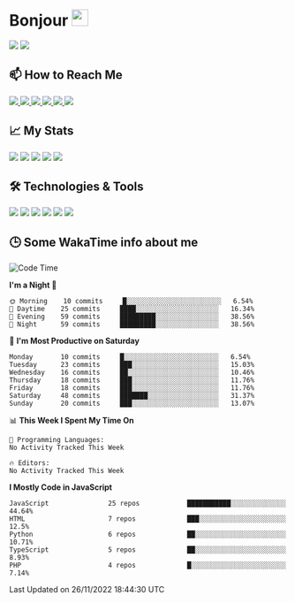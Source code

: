 # Bonjour <img src="https://raw.githubusercontent.com/MartinHeinz/MartinHeinz/master/wave.gif" width="30px">

<!--
Here are some ideas to get you started:

- 🔭 I’m currently working on ...
- 🌱 I’m currently learning ...
- 👯 I’m looking to collaborate on ...
- 🤔 I’m looking for help with ...
- 💬 Ask me about ...
- 📫 How to reach me: ...
- 😄 Pronouns: ...
- ⚡ Fun fact: ...
-->

<p>
  <img src="https://github-readme-stats.vercel.app/api?username=ravehunter05&count_private=true&show_icons=true&theme=graywhite&line_height=30&hide_border=true">
  <img src="https://github-readme-stats.vercel.app/api/top-langs/?username=ravehunter05&hide=html,css&theme=graywhite&hide_border=true">
</p>


## 📫 How to Reach Me

<p>
 <a href="https://RaveHunter05.github.io">
  <img src="https://img.shields.io/badge/ravehunter05-%23206A5D.svg?&style=for-the-badge&logo=jquery&logoColor=white" />
 </a>

 <a href="https://www.linkedin.com/in/paul-sotelo-rocha-68733687/">
  <img src="https://img.shields.io/badge/connect-%230077B5.svg?&style=for-the-badge&logo=linkedin&logoColor=white" />
 </a>

 <a href="https://join.skype.com/invite/viy3VgZfhRKv">
  <img src="https://img.shields.io/badge/chat-%2300AFF0.svg?&style=for-the-badge&logo=skype&logoColor=white" />
 </a>

 <a href="mailto:paulsotelo97@gmail.com">
  <img src="https://img.shields.io/badge/email-%23C14438.svg?&style=for-the-badge&logo=Gmail&logoColor=white" />
 </a>

 <a href="https://wa.me/50577312543">
  <img src="https://img.shields.io/badge/Whatsapp-%2300BFA5.svg?&style=for-the-badge&logo=Whatsapp&logoColor=white" />
 </a>
  
   <a href="https://telegram.me/RaveHunter05">
  <img src="https://img.shields.io/badge/Telegram-%23206A5D.svg?&style=for-the-badge&logo=Telegram&logoColor=white" />
 </a>
</p>

## 📈 My Stats

<p>
    <img src="https://badges.pufler.dev/visits/ravehunter05/ravehunter05?style=flat-square&color=green&logo=github">
    <img src="https://badges.pufler.dev/years/ravehunter05?style=flat-square&color=green&logo=github">
    <img src="https://badges.pufler.dev/repos/ravehunter05?style=flat-square&color=green&logo=github">
    <img src="https://badges.pufler.dev/gists/ravehunter05?style=flat-square&color=green&logo=github">
    <img src="https://badges.pufler.dev/commits/monthly/ravehunter05?style=flat-square&color=green&logo=github">
</p>

## 🛠️ Technologies & Tools

<p>

![](https://img.shields.io/badge/OS-Linux-informational?style=flat&logo=linux&logoColor=white&color=2bbc8a)
![](https://img.shields.io/badge/Code-Python-informational?style=flat&logo=python&logoColor=white&color=2bbc8a)
![](https://img.shields.io/badge/Code-JavaScript-informational?style=flat&logo=javascript&VdlogoColor=white&color=2bbc8a)
![](https://img.shields.io/badge/Code-React-informational?style=flat&logo=react&VdlogoColor=white&color=2bbc8a)
![](https://img.shields.io/badge/Code-Node.js-informational?style=flat&logo=node.js&VdlogoColor=white&color=2bbc8a)
![](https://img.shields.io/badge/Tools-Docker-informational?style=flat&logo=docker&VdlogoColor=white&color=2bbc8a)

</p>

## 🕒 Some WakaTime info about me

<!--START_SECTION:waka-->
![Code Time](http://img.shields.io/badge/Code%20Time-939%20hrs%2032%20mins-blue)

**I'm a Night 🦉** 

```text
🌞 Morning    10 commits     █░░░░░░░░░░░░░░░░░░░░░░░░   6.54% 
🌆 Daytime    25 commits     ████░░░░░░░░░░░░░░░░░░░░░   16.34% 
🌃 Evening    59 commits     █████████░░░░░░░░░░░░░░░░   38.56% 
🌙 Night      59 commits     █████████░░░░░░░░░░░░░░░░   38.56%

```
📅 **I'm Most Productive on Saturday** 

```text
Monday       10 commits     █░░░░░░░░░░░░░░░░░░░░░░░░   6.54% 
Tuesday      23 commits     ███░░░░░░░░░░░░░░░░░░░░░░   15.03% 
Wednesday    16 commits     ██░░░░░░░░░░░░░░░░░░░░░░░   10.46% 
Thursday     18 commits     ███░░░░░░░░░░░░░░░░░░░░░░   11.76% 
Friday       18 commits     ███░░░░░░░░░░░░░░░░░░░░░░   11.76% 
Saturday     48 commits     ███████░░░░░░░░░░░░░░░░░░   31.37% 
Sunday       20 commits     ███░░░░░░░░░░░░░░░░░░░░░░   13.07%

```


📊 **This Week I Spent My Time On** 

```text
💬 Programming Languages: 
No Activity Tracked This Week

🔥 Editors: 
No Activity Tracked This Week

```

**I Mostly Code in JavaScript** 

```text
JavaScript               25 repos            ███████████░░░░░░░░░░░░░░   44.64% 
HTML                     7 repos             ███░░░░░░░░░░░░░░░░░░░░░░   12.5% 
Python                   6 repos             ██░░░░░░░░░░░░░░░░░░░░░░░   10.71% 
TypeScript               5 repos             ██░░░░░░░░░░░░░░░░░░░░░░░   8.93% 
PHP                      4 repos             █░░░░░░░░░░░░░░░░░░░░░░░░   7.14%

```



 Last Updated on 26/11/2022 18:44:30 UTC
<!--END_SECTION:waka-->
